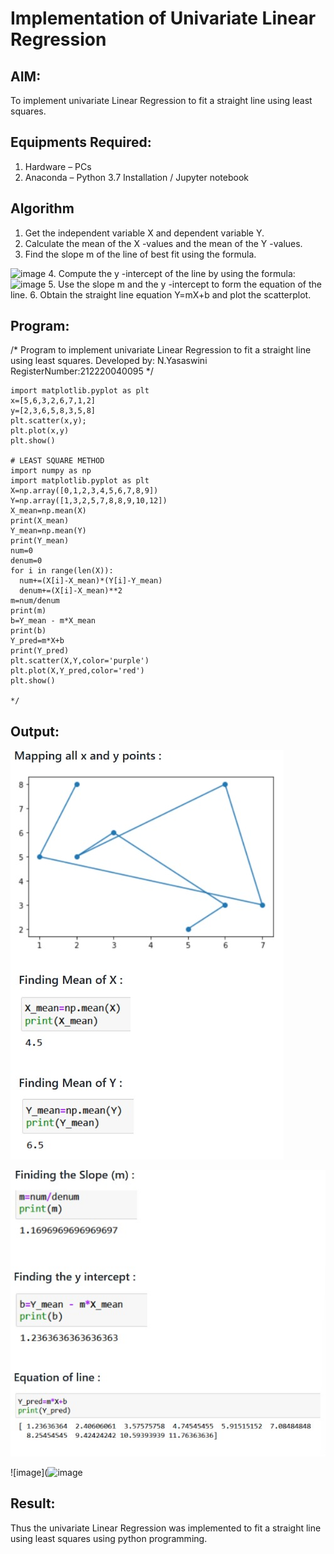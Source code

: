 # Implementation of Univariate Linear Regression
## AIM:
To implement univariate Linear Regression to fit a straight line using least squares.

## Equipments Required:
1. Hardware – PCs
2. Anaconda – Python 3.7 Installation / Jupyter notebook

## Algorithm
1. Get the independent variable X and dependent variable Y.
2. Calculate the mean of the X -values and the mean of the Y -values.
3. Find the slope m of the line of best fit using the formula. 
<img width="231" alt="image" src="https://user-images.githubusercontent.com/93026020/192078527-b3b5ee3e-992f-46c4-865b-3b7ce4ac54ad.png">
4. Compute the y -intercept of the line by using the formula:
<img width="148" alt="image" src="https://user-images.githubusercontent.com/93026020/192078545-79d70b90-7e9d-4b85-9f8b-9d7548a4c5a4.png">
5. Use the slope m and the y -intercept to form the equation of the line.
6. Obtain the straight line equation Y=mX+b and plot the scatterplot.

## Program:

/*
Program to implement univariate Linear Regression to fit a straight line using least squares.
Developed by: N.Yasaswini
RegisterNumber:212220040095
*/
```
import matplotlib.pyplot as plt 
x=[5,6,3,2,6,7,1,2]
y=[2,3,6,5,8,3,5,8]
plt.scatter(x,y); 
plt.plot(x,y) 
plt.show() 

# LEAST SQUARE METHOD
import numpy as np
import matplotlib.pyplot as plt
X=np.array([0,1,2,3,4,5,6,7,8,9])
Y=np.array([1,3,2,5,7,8,8,9,10,12])
X_mean=np.mean(X)
print(X_mean)
Y_mean=np.mean(Y)
print(Y_mean)
num=0
denum=0
for i in range(len(X)):
  num+=(X[i]-X_mean)*(Y[i]-Y_mean)
  denum+=(X[i]-X_mean)**2
m=num/denum
print(m)
b=Y_mean - m*X_mean
print(b)
Y_pred=m*X+b
print(Y_pred)
plt.scatter(X,Y,color='purple')
plt.plot(X,Y_pred,color='red') 
plt.show() 

*/
```

## Output:
![image](https://github.com/NYasaswini/Find-the-best-fit-line-using-Least-Squares-Method/blob/303db284e51226b6ee0acc63c9a1ad876b1ee1b7/WhatsApp%20Image%202022-10-13%20at%2010.56.05%20AM%20(1).jpeg)

![image](https://github.com/NYasaswini/Find-the-best-fit-line-using-Least-Squares-Method/blob/6b93b5acf8eb240dfa677f317046a76f62608053/WhatsApp%20Image%202022-10-13%20at%2011.18.05%20AM.jpeg)

![image](![image](https://user-images.githubusercontent.com/114219474/195513529-db1cc0a6-6092-481e-8fdd-104b1d14e761.png)


## Result:
Thus the univariate Linear Regression was implemented to fit a straight line using least squares using python programming.

